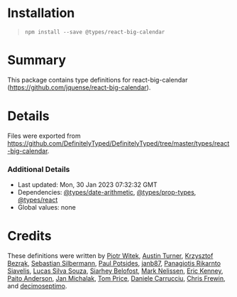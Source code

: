 # Installation
> `npm install --save @types/react-big-calendar`

# Summary
This package contains type definitions for react-big-calendar (https://github.com/jquense/react-big-calendar).

# Details
Files were exported from https://github.com/DefinitelyTyped/DefinitelyTyped/tree/master/types/react-big-calendar.

### Additional Details
 * Last updated: Mon, 30 Jan 2023 07:32:32 GMT
 * Dependencies: [@types/date-arithmetic](https://npmjs.com/package/@types/date-arithmetic), [@types/prop-types](https://npmjs.com/package/@types/prop-types), [@types/react](https://npmjs.com/package/@types/react)
 * Global values: none

# Credits
These definitions were written by [Piotr Witek](https://github.com/piotrwitek), [Austin Turner](https://github.com/paustint), [Krzysztof Bezrąk](https://github.com/pikpok), [Sebastian Silbermann](https://github.com/eps1lon), [Paul Potsides](https://github.com/strongpauly), [janb87](https://github.com/janb87), [Panagiotis Rikarnto Siavelis](https://github.com/siavelis), [Lucas Silva Souza](https://github.com/lksilva), [Siarhey Belofost](https://github.com/SergeyBelofost), [Mark Nelissen](https://github.com/marknelissen), [Eric Kenney](https://github.com/KenneyE), [Paito Anderson](https://github.com/PaitoAnderson), [Jan Michalak](https://github.com/michalak111), [Tom Price](https://github.com/tomtom5152), [Daniele Carrucciu](https://github.com/catruzz), [Chris Frewin](https://github.com/princefishthrower), and [decimoseptimo](https://github.com/decimoseptimo).
